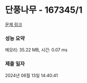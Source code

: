 # 단풍나무 - 167345/1 

[문제 링크](https://level.goorm.io/exam/167345/%EB%8B%A8%ED%92%8D%EB%82%98%EB%AC%B4/quiz/1) 

### 성능 요약

메모리: 35.22 MB, 시간: 0.07 ms

### 제출 일자

2024년 06월 13일 14:40:41

